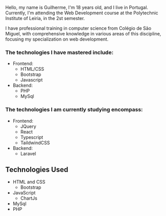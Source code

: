 Hello, my name is Guilherme, I'm 18 years old, and I live in Portugal. Currently, I'm attending the Web Development course at the Polytechnic Institute of Leiria, in the 2st semester.

I have professional training in computer science from Colégio de São Miguel, with comprehensive knowledge in various areas of this discipline, focusing my specialization on web development.

### The technologies I have mastered include:
- Frontend:
    - HTML/CSS
    - Bootstrap
    - Javascript
- Backend:
    - PHP
    - MySql
### The technologies I am currently studying encompass:
- Frontend:
    - JQuery
    - React
    - Typescript
    - TaildwindCSS
- Backend:
    - Laravel


## Technologies Used

- HTML and CSS
    - Bootstrap 
- JavaScript
    - ChartJs 
- MySql
- PHP
